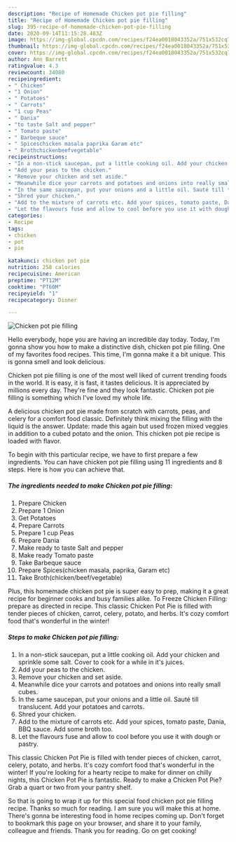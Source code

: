 ```yaml
---
description: "Recipe of Homemade Chicken pot pie filling"
title: "Recipe of Homemade Chicken pot pie filling"
slug: 395-recipe-of-homemade-chicken-pot-pie-filling
date: 2020-09-14T11:15:28.483Z
image: https://img-global.cpcdn.com/recipes/f24ea0018043352a/751x532cq70/chicken-pot-pie-filling-recipe-main-photo.jpg
thumbnail: https://img-global.cpcdn.com/recipes/f24ea0018043352a/751x532cq70/chicken-pot-pie-filling-recipe-main-photo.jpg
cover: https://img-global.cpcdn.com/recipes/f24ea0018043352a/751x532cq70/chicken-pot-pie-filling-recipe-main-photo.jpg
author: Ann Barrett
ratingvalue: 4.3
reviewcount: 34080
recipeingredient:
- " Chicken"
- "1 Onion"
- " Potatoes"
- " Carrots"
- "1 cup Peas"
- " Dania"
- "to taste Salt and pepper"
- " Tomato paste"
- " Barbeque sauce"
- " Spiceschicken masala paprika Garam etc"
- " Brothchickenbeefvegetable"
recipeinstructions:
- "In a non-stick saucepan, put a little cooking oil. Add your chicken and sprinkle some salt. Cover to cook for a while in it&#39;s juices."
- "Add your peas to the chicken."
- "Remove your chicken and set aside."
- "Meanwhile dice your carrots and potatoes and onions into really small cubes."
- "In the same saucepan, put your onions and a little oil. Sauté till translucent. Add your potatoes and carrots."
- "Shred your chicken."
- "Add to the mixture of carrots etc. Add your spices, tomato paste, Dania, BBQ sauce. Add some broth too."
- "Let the flavours fuse and allow to cool before you use it with dough or pastry."
categories:
- Recipe
tags:
- chicken
- pot
- pie

katakunci: chicken pot pie 
nutrition: 258 calories
recipecuisine: American
preptime: "PT12M"
cooktime: "PT60M"
recipeyield: "1"
recipecategory: Dinner

---
```



![Chicken pot pie filling](https://img-global.cpcdn.com/recipes/f24ea0018043352a/751x532cq70/chicken-pot-pie-filling-recipe-main-photo.jpg)

Hello everybody, hope you are having an incredible day today. Today, I'm gonna show you how to make a distinctive dish, chicken pot pie filling. One of my favorites food recipes. This time, I'm gonna make it a bit unique. This is gonna smell and look delicious.

Chicken pot pie filling is one of the most well liked of current trending foods in the world. It is easy, it is fast, it tastes delicious. It is appreciated by millions every day. They're fine and they look fantastic. Chicken pot pie filling is something which I've loved my whole life.

A delicious chicken pot pie made from scratch with carrots, peas, and celery for a comfort food classic. Definitely think mixing the filling with the liquid is the answer. Update: made this again but used frozen mixed veggies in addition to a cubed potato and the onion. This chicken pot pie recipe is loaded with flavor.


To begin with this particular recipe, we have to first prepare a few ingredients. You can have chicken pot pie filling using 11 ingredients and 8 steps. Here is how you can achieve that.

<!--inarticleads1-->

##### The ingredients needed to make Chicken pot pie filling:

1. Prepare  Chicken
1. Prepare 1 Onion
1. Get  Potatoes
1. Prepare  Carrots
1. Prepare 1 cup Peas
1. Prepare  Dania
1. Make ready to taste Salt and pepper
1. Make ready  Tomato paste
1. Take  Barbeque sauce
1. Prepare  Spices(chicken masala, paprika, Garam etc)
1. Take  Broth(chicken/beef/vegetable)


Plus, this homemade chicken pot pie is super easy to prep, making it a great recipe for beginner cooks and busy families alike. To Freeze Chicken Filling: prepare as directed in recipe. This classic Chicken Pot Pie is filled with tender pieces of chicken, carrot, celery, potato, and herbs. It&#39;s cozy comfort food that&#39;s wonderful in the winter! 

<!--inarticleads2-->

##### Steps to make Chicken pot pie filling:

1. In a non-stick saucepan, put a little cooking oil. Add your chicken and sprinkle some salt. Cover to cook for a while in it&#39;s juices.
1. Add your peas to the chicken.
1. Remove your chicken and set aside.
1. Meanwhile dice your carrots and potatoes and onions into really small cubes.
1. In the same saucepan, put your onions and a little oil. Sauté till translucent. Add your potatoes and carrots.
1. Shred your chicken.
1. Add to the mixture of carrots etc. Add your spices, tomato paste, Dania, BBQ sauce. Add some broth too.
1. Let the flavours fuse and allow to cool before you use it with dough or pastry.


This classic Chicken Pot Pie is filled with tender pieces of chicken, carrot, celery, potato, and herbs. It&#39;s cozy comfort food that&#39;s wonderful in the winter! If you&#39;re looking for a hearty recipe to make for dinner on chilly nights, this Chicken Pot Pie is fantastic. Ready to make a Chicken Pot Pie? Grab a quart or two from your pantry shelf. 

So that is going to wrap it up for this special food chicken pot pie filling recipe. Thanks so much for reading. I am sure you will make this at home. There's gonna be interesting food in home recipes coming up. Don't forget to bookmark this page on your browser, and share it to your family, colleague and friends. Thank you for reading. Go on get cooking!
